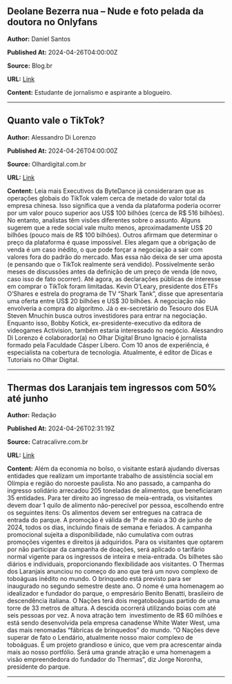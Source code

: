 ## Deolane Bezerra nua – Nude e foto pelada da doutora no Onlyfans

**Author:** Daniel Santos

**Published At:** 2024-04-26T04:00:00Z

**Source:** Blog.br

**URL:** [Link](https://www.testosterona.blog.br/gostosas-nuas-peladas/deolane-bezerra-nude-pelada-nua)

**Content:**
Estudante de jornalismo e aspirante a blogueiro.

---

## Quanto vale o TikTok?

**Author:** Alessandro Di Lorenzo

**Published At:** 2024-04-26T04:00:00Z

**Source:** Olhardigital.com.br

**URL:** [Link](https://olhardigital.com.br/2024/04/26/internet-e-redes-sociais/quanto-vale-o-tiktok/)

**Content:**
Leia mais
Executivos da ByteDance já consideraram que as operações globais do TikTok valem cerca de metade do valor total da empresa chinesa. Isso significa que a venda da plataforma poderia ocorrer por um valor pouco superior aos US$ 100 bilhões (cerca de R$ 516 bilhões). 
No entanto, analistas têm visões diferentes sobre o assunto. Alguns sugerem que a rede social vale muito menos, aproximadamente US$ 20 bilhões (pouco mais de R$ 100 bilhões).
Outros afirmam que determinar o preço da plataforma é quase impossível. Eles alegam que a obrigação de venda é um caso inédito, o que pode forçar a negociação a sair com valores fora do padrão do mercado. Mas essa não deixa de ser uma aposta (e pensando que o TikTok realmente será vendido).
Possivelmente serão meses de discussões antes da definição de um preço de venda (de novo, caso isso de fato ocorrer). Até agora, as declarações públicas de interesse em comprar o TikTok foram limitadas. 
Kevin O’Leary, presidente dos ETFs O’Shares e estrela do programa de TV “Shark Tank”, disse que apresentaria uma oferta entre US$ 20 bilhões e US$ 30 bilhões. A negociação não envolveria a compra do algoritmo. 
Já o ex-secretário do Tesouro dos EUA Steven Mnuchin busca outros investidores para entrar na negociação. Enquanto isso, Bobby Kotick, ex-presidente-executivo da editora de videogames Activision, também estaria interessado no negócio.
Alessandro Di Lorenzo é colaborador(a) no Olhar Digital
Bruno Ignacio é jornalista formado pela Faculdade Cásper Líbero. Com 10 anos de experiência, é especialista na cobertura de tecnologia. Atualmente, é editor de Dicas e Tutoriais no Olhar Digital.

---

## Thermas dos Laranjais tem ingressos com 50% até junho

**Author:** Redação

**Published At:** 2024-04-26T02:31:19Z

**Source:** Catracalivre.com.br

**URL:** [Link](https://catracalivre.com.br/viagem-livre/thermas-dos-laranjais-tem-ingressos-com-50-ate-junho/)

**Content:**
Além da economia no bolso, o visitante estará ajudando diversas entidades que realizam um importante trabalho de assistência social em Olímpia e região do noroeste paulista.
No ano passado, a campanha do ingresso solidário arrecadou 205 toneladas de alimentos, que beneficiaram 35 entidades.
Para ter direito ao ingresso de meia-entrada, os visitantes devem doar 1 quilo de alimento não-perecível por pessoa, escolhendo entre os seguintes itens:
Os alimentos devem ser entregues na catraca de entrada do parque. A promoção é válida de 1º de maio a 30 de junho de 2024, todos os dias, incluindo finais de semana e feriados.
A campanha promocional sujeita a disponibilidade, não cumulativa com outras promoções vigentes e direitos já adquiridos.
Para os visitantes que optarem por não participar da campanha de doações, será aplicado o tarifário normal vigente para os ingressos de inteira e meia-entrada. Os bilhetes são diários e individuais, proporcionando flexibilidade aos visitantes.
O Thermas dos Laranjais anunciou no começo do ano que terá um novo complexo de toboáguas inédito no mundo. O brinquedo está previsto para ser inaugurado no segundo semestre deste ano.
O nome é uma homenagem ao idealizador e fundador do parque, o empresário Benito Benatti, brasileiro de descendência italiana.
O Nações terá dois megatoboáguas partido de uma torre de 33 metros de altura. A descida ocorrerá utilizando boias com até seis pessoas por vez.
A nova atração tem  investimento de R$ 60 milhões e está sendo desenvolvida pela empresa canadense White Water West, uma das mais renomadas “fábricas de brinquedos” do mundo.
“O Nações deve superar de fato o Lendário, atualmente nosso maior complexo de toboáguas. É um projeto grandioso e único, que vem pra acrescentar ainda mais ao nosso portfólio. Será uma grande atração e uma homenagem a visão empreendedora do fundador do Thermas”, diz Jorge Noronha, presidente do parque.

---
